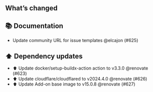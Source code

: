## What’s changed
## 📚 Documentation

- Update community URL for issue templates @elcajon (#625)

## ⬆️ Dependency updates

- ⬆️ Update docker/setup-buildx-action action to v3.3.0 @renovate (#623)
- ⬆️ Update cloudflare/cloudflared to v2024.4.0 @renovate (#626)
- ⬆️ Update Add-on base image to v15.0.8 @renovate (#627)
